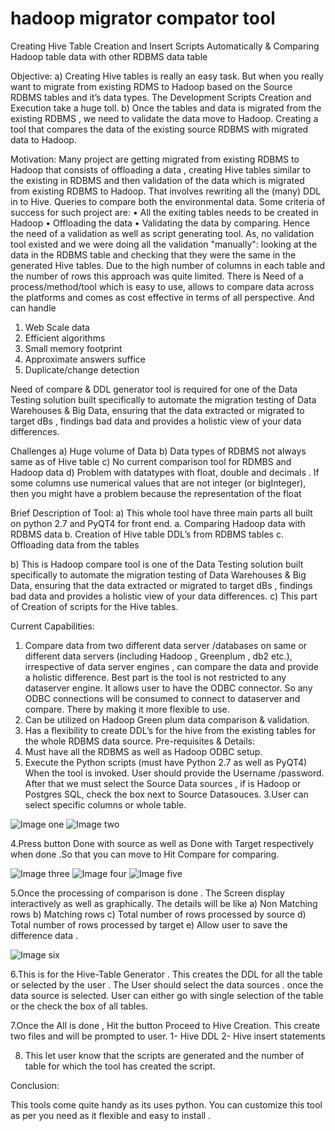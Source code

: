 # hadoop migrator compator tool

Creating Hive Table Creation and Insert Scripts Automatically & Comparing Hadoop table data with other RDBMS data table



Objective:
a) Creating Hive tables is really an easy task. But when you really want to migrate from existing RDMS to Hadoop based on the Source RDBMS tables and it’s data types. The Development Scripts Creation and Execution take a huge toll. 
b) Once the tables and data is migrated from the existing RDBMS , we need to validate the data move to Hadoop. Creating a tool that compares the data of the existing source RDBMS with migrated data to Hadoop.

Motivation:
Many project are getting migrated from existing RDBMS to  Hadoop that consists of offloading a data , creating Hive tables similar to the existing in RDBMS and then validation of the data which is migrated from existing RDBMS to Hadoop. 
That involves rewriting all the (many) DDL in to Hive. Queries to compare both the environmental data.
Some criteria of success for such project are:
•	All the exiting tables needs to be created in Hadoop
•	Offloading the data 
•	Validating the data by comparing.
Hence the need of a validation as well as script generating tool.
As, no validation tool existed and we were doing all the validation "manually": looking at the data in the RDBMS table and checking that they were the same in the generated Hive tables. Due to the high number of columns in each table and the number of rows this approach was quite limited.
There is Need of a process/method/tool which is easy to use, allows to compare data across the platforms and comes as cost effective in terms of all perspective. And can handle  
1.	Web Scale data
2.	Efficient algorithms
3.	Small memory footprint
4.	Approximate answers  suffice
5.	Duplicate/change detection 

Need of compare & DDL generator tool is required for one of the Data Testing solution built specifically to automate the migration testing of Data Warehouses & Big Data, ensuring that the data extracted or migrated to target dBs , findings bad data and provides a holistic view of your data differences.

Challenges
a)	Huge volume of Data 
b)	Data types of RDBMS not always same as of Hive table
c)	No current comparison tool for RDMBS and Hadoop data
d)	Problem with datatypes with float, double and decimals . If some columns use numerical values that are not integer (or bigInteger), then you might have a problem because the representation of the float

Brief Description of Tool:
a)	This whole tool have three main parts all built on python 2.7 and PyQT4 for front end.
a.	Comparing Hadoop data with RDBMS data
b.	Creation of Hive table DDL’s from RDBMS tables
c.	Offloading data from the tables
 
b)	This is Hadoop compare tool is one of the Data Testing solution built specifically to automate the migration testing of Data Warehouses & Big Data, ensuring that the data extracted or migrated to target dBs , findings bad data and provides a holistic view of your data differences.
c)	This part of Creation of scripts for the Hive tables.

Current Capabilities:
1. Compare data from two different data server /databases on same or different data servers (including Hadoop , Greenplum , db2 etc.), irrespective of data server engines , can compare the data and  provide a holistic  difference.  Best part is the tool is not restricted to any dataserver engine. It allows user to have the ODBC connector. So any ODBC connections will be consumed to connect to    dataserver and compare. There by making it more flexible to use.
2. Can be utilized on Hadoop Green plum data comparison & validation.
3. Has a flexibility to create DDL’s for the hive from the existing tables for the whole RDBMS data source.
Pre-requisites & Details:
1.	Must have all the RDBMS as well as Hadoop ODBC setup. 
2.	Execute the Python scripts (must have Python 2.7 as well as PyQT4)
When the tool is invoked. User should provide the Username /password. After that we must select the Source Data sources , if is Hadoop or Postgres SQL, check the box next to Source Datasouces.
3.User can select specific columns or whole table.

![Image one](https://github.com/Payel007/hadoopmigratorcompatortool/blob/master/one.png)
![Image two](https://github.com/Payel007/hadoopmigratorcompatortool/blob/master/two.png)

4.Press button Done with source as well as Done with Target respectively when done .So that you can move to Hit Compare for comparing.

![Image three](https://github.com/Payel007/hadoopmigratorcompatortool/blob/master/three.png)
![Image four](https://github.com/Payel007/hadoopmigratorcompatortool/blob/master/four.png)
![Image five](https://github.com/Payel007/hadoopmigratorcompatortool/blob/master/five.png)



5.Once the processing of comparison is done . The Screen display interactively as well as graphically. The details will be like 
a)	Non Matching rows
b)	Matching rows
c)	Total number of rows processed by source 
d)	Total number of rows processed by target 
e)	Allow user to save the difference data .

![Image six](https://github.com/Payel007/hadoopmigratorcompatortool/blob/master/six.png)

6.This is for the Hive-Table Generator . This creates the DDL for all the table or selected by the user . The User should select the data sources . once the data source is selected. User can either go with single selection of the table or the check the box of all tables.

7.Once the All is done , Hit the button Proceed to Hive Creation. This create two files and will be prompted to user. 
1-	Hive DDL 
2-	Hive insert statements

8. This let user know that the scripts are generated and the number of table for which the tool has created the script.

Conclusion:

This tools come quite handy as its uses python. You can customize this tool as per you need as it flexible and easy to install . 

